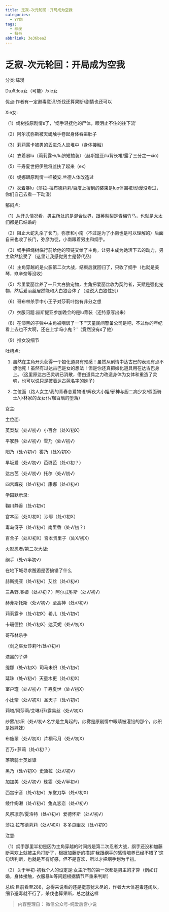 ```yaml
---
title: 乏寂-次元轮回：开局成为空我
categories:
  - YY向
tags:
  - 综漫
  - 扫书
abbrlink: 3e36bea2
---
```

# 乏寂-次元轮回：开局成为空我
分类:综漫

Du点:lou女（可能）/xie女

优点:作者有一定避毒意识/杀伐还算果断/剧情也还可以

Xie女:

（1）绳树按原剧情s了，'纲手轻抚他的尸体，眼泪止不住的往下流'

（2）阿尔忒弥斯被天蝎触手卷起身体吞进肚子

（3）莉莉露卡被男的丢进杀人蚁堆中（身体接触）

（4）衣着暴lu（莉莉露卡/lu脐短袖装）（赫斯提亚/lu背长裙/露了三分之一xio）

（5）千寿夏世把伊熊将监扶了起来（ex）

（6）缇娜跟原剧情一样被安.兰德人体改造过

（7）衣着暴lu（莎拉-拉布德莉莉/百度上搜到的装束是luo体围裙/动漫没看过，你们自己去看一下动漫）

郁闷点:

（1）从开头情况看，男主所处的是混合世界，跟英梨梨是青梅竹马，也就是太太们都是已结婚的

（2）阻止大蛇丸杀了长门，弥彦和小南（不过是为了小南也是可以理解的）后面自来也收了长门，弥彦为徒，小南跟着男主和纲手。

（3）纲手把绳树临行前给他的项链交给了主角，让男主成为她活下去的动力，男主欣然接受了（这里让我感觉男主是替代品）

（4）主角穿越的是火影第二次大战，结束后就回归了，只收了纲手（也就是美琴，玖辛奈等没收）

（5）希里爱丽丝养了一只大白狼宠物，主角把爱丽丝收为契约者，天赋是强化宠物，然后爱丽丝居然能和大白狼合体了（没说大白狼性别）

（6）哥布林杀手中小王子对莎莉叶抱有非分之想

（7）衣服问题:赫斯提亚参加晚会的是lu背装（还特意写出来）

（8）在漆黑的子弹中主角被嘲讽了一下'"天童民间警备公司是吧，不过你的年纪看上去也不大啊，还在上学吗小鬼？'（竟然没有s了他）

（9）推女没细节

吐槽点:

1.  虽然在主角开头获得一个娘化道具有预感！虽然从剧情中达古巴的表现有点不想他死！虽然有过达古巴是女的想法！但是你还真把娘化道具用在达古巴身上。（这里原达古巴灵魂已消散，借由道具之力改造身体为女体和重造了灵魂，也可以说只是披着达古芭名字的妹子）

2.  主位面（路人女主/我的青春恋爱物语/辉夜大小姐/邪神与厨二病少女/假面骑士/小林家的龙女仆/珈百璃的堕落）

女主:

主位面:

英梨梨（处√/初√）小百合（处X/初X）

平冢静（处√/初√）雪乃（处√/初√）

阳乃（处√/初√）雾乃（处X/初X）

早坂爱（处√/初√）芭璐芭（处√/初？）

达古芭（处√/初√）托尔（处√/初√）

四宫辉夜（处√/初√）康娜（处√/初√）

学园默示录:

鞠川静香（处√/初√）

宫本丽（处X/初X）沙耶（处√/初X）

毒岛伢子（处√/初√）南里香（处√/初？）

百合子（处Ⅹ/初X）宫本贵里子（处X/初X）

火影忍者/第二次大战:

纲手（处√/半初√）

在地下城寻求邂逅是否搞错了什么

赫斯提亚（处√/初√）艾丝（处√/初√）

三条野.春姬（处√/初？）阿尔忒弥斯（处√/初√）

赫菲斯托斯（处√/初√）至高神（处√/初√）

莉莉露卡（处√/初X）希儿（处√/初√）

卡珊德拉（处√/初X）达芙妮（处√/初X）

哥布林杀手

（剑之巫女莎莉叶/处√/初√）

漆黑的子弹

缇娜（处√/初X）司马未织（处√/初√）

延珠（处√/初√）天童木更（处√/初X）

室户瑾（处√/初√）千寿夏世（处√/初X）

小比奈（处√/初Ⅹ）圣天子（处√/初√）

莉塔/阿莎莉/艾琳/菲/露易丝（处√/初X）

纱雾/纱织（处√/初√:名字是主角起的，纱雾是原剧情中眼睛被灌铅的那个，纱织是她妹妹）

布施翠（处√/初X）片桐弓月（处√/初X）

百万+萝莉（处√/初？）

落第骑士英雄谭

黑乃（处√/初X）史黛拉（处√/初√）

加加美（处√/初√）珠雯（处√/半初√）

西宫宁音（处√/初√）东堂刀华（处√/初X）

绫什绚濑（处√/初√）兔丸恋恋（处√/初√）

风祭凛奈/夏洛特（处√/初√）爱德怀斯（处√/初√）

莎拉.拉布德莉莉（处√/初X）多多良幽衣（处√/初X）

注意:

（1）纲手那里半初是因为主角穿越的时间线是第二次忍者大战，纲手还没和加藤断喜欢上就被主角打断了，根据加藤断的描述'我跟纲手的感情培养已经不错了'这句话判断，也就是互有好感，但不是喜欢，所以才把纲手划为半初。

（2）关于半初-初我个人的设定是:女主所有的第一次都是男主的才算（例如订婚，身体接触，衣服暴lu等问题根据情节严重来判断）

总结:目前看至288，总得来说看的还是挺意犹未尽的，作者大大体避毒还阔以，细节避毒就不行了，杀伐也算果断，总之就这样


> 内容整理自： 微信公众号-纯爱后宫小说